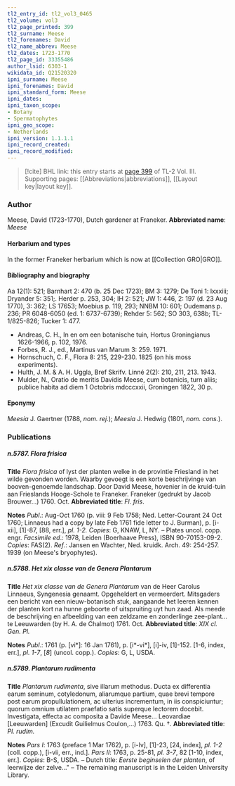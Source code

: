 ```yaml
---
tl2_entry_id: tl2_vol3_0465
tl2_volume: vol3
tl2_page_printed: 399
tl2_surname: Meese
tl2_forenames: David
tl2_name_abbrev: Meese
tl2_dates: 1723-1770
tl2_page_id: 33355486
author_lsid: 6303-1
wikidata_id: Q21520320
ipni_surname: Meese
ipni_forenames: David
ipni_standard_form: Meese
ipni_dates: 
ipni_taxon_scope: 
- Botany
- Spermatophytes
ipni_geo_scope: 
- Netherlands
ipni_version: 1.1.1.1
ipni_record_created: 
ipni_record_modified:
---
```



> [!cite] BHL link: this entry starts at [page 399](https://www.biodiversitylibrary.org/page/33355486) of TL-2 Vol. III.
> Supporting pages: [[Abbreviations|abbreviations]], [[Layout key|layout key]].

### Author

Meese, David (1723-1770), Dutch gardener at Franeker. 
**Abbreviated name**: *Meese*

#### Herbarium and types

In the former Franeker herbarium which is now at [[Collection GRO|GRO]].

#### Bibliography and biography

Aa 12(1): 521; Barnhart 2: 470 (b. 25 Dec 1723); BM 3: 1279; De Toni 1: lxxxiii; Dryander 5: 351;. Herder p. 253, 304; IH 2: 521; JW 1: 446, 2: 197 (d. 23 Aug 1770), 3: 362; LS 17653; Moebius p. 119, 293; NNBM 10: 601; Oudemans p. 236; PR 6048-6050 (ed. 1: 6737-6739); Rehder 5: 562; SO 303, 638b; TL-1/825-826; Tucker 1: 477.
- Andreas, C. H., In en om een botanische tuin, Hortus Groningianus 1626-1966, p. 102, 1976.
- Forbes, R. J., ed., Martinus van Marum 3: 259. 1971.
- Hornschuch, C. F., Flora 8: 215, 229-230. 1825 (on his moss experiments).
- Hulth, J. M. & A. H. Uggla, Bref Skrifv. Linné 2(2): 210, 211, 213. 1943.
- Mulder, N., Oratio de meritis Davidis Meese, cum botanicis, turn aliis; publice habita ad diem 1 Octobris mdcccxxii, Groningen 1822, 30 p.

#### Eponymy

*Meesia* J. Gaertner (1788, *nom. rej.*); *Meesia* J. Hedwig (1801, *nom. cons.*).

### Publications

##### n.5787. Flora frisica

**Title**
*Flora frisica* of lyst der planten welke in de provintie Friesland in het wilde gevonden worden. Waarby gevoegt is een korte beschrijvinge van booven-genoemde landschap. Door David Meese, hovenier in de kruid-tuin aan Frieslands Hooge-Schole te Franeker. Franeker (gedrukt by Jacob Brouwer...) 1760. Oct.
**Abbreviated title**: *Fl. fris*.

**Notes**
*Publ*.: Aug-Oct 1760 (p. viii: 9 Feb 1758; Ned. Letter-Courant 24 Oct 1760; Linnaeus had a copy by late Feb 1761 fide letter to J. Burman), p. \[i-xii\], \[1\]-87, \[88, err.\], *pl. 1-2. Copies*: G, KNAW, L, NY. – Plates uncol. copp. engr.
*Facsimile ed*.: 1978, Leiden (Boerhaave Press), ISBN 90-70153-09-2. *Copies*: FAS(2).
*Ref*.: Jansen en Wachter, Ned. kruidk. Arch. 49: 254-257. 1939 (on Meese's bryophytes).

##### n.5788. Het xix classe van de Genera Plantarum

**Title**
*Het xix classe van de Genera Plantarum* van de Heer Carolus Linnaeus, Syngenesia genaamt. Opgeheldert en vermeerdert. Mitsgaders een bericht van een nieuw-botanisch stuk, aangaande het leeren kennen der planten kort na hunne geboorte of uitspruiting uyt hun zaad. Als meede de beschrijving en afbeelding van een zeldzame en zonderlinge zee-plant... te Leeuwarden (by H. A. de Chalmot) 1761. Oct.
**Abbreviated title**: *XIX cl. Gen. Pl.*

**Notes**
*Publ*.: 1761 (p. \[vi\*\]: 16 Jan 1761), p. \[i\*-vi\*\], \[i\]-iv, \[1\]-152. \[1-6, index, err.\], *pl. 1-7*, \[*8*\] (uncol. copp.). *Copies*: G, L, USDA.

##### n.5789. Plantarum rudimenta

**Title**
*Plantarum rudimenta*, sive illarum methodus. Ducta ex differentia earum seminum, cotyledonum, aliarumque partium, quae brevi tempore post earum propullulationem, ac ulterius incrementum, in iis conspiciuntur; quorum omnium utilatem praefatio satis superque lectorem docebit. Investigata, effecta ac composita a Davide Meese... Leovardiae \[Leeuwarden\] (Excudit Guilielmus Coulon,...) 1763. Qu. †.
**Abbreviated title**: *Pl. rudim.*

**Notes**
*Pars I*: 1763 (preface 1 Mar 1762), p. \[i-Iv\], \[1\]-23, \[24, index\], *pl. 1-2* (coll. copp.), \[i-vii, err., ind.\].
*Pars II*: 1763, p. 25-81, *pl. 3-7*, 82 \[1-10, index, err.\].
*Copies*: B-S, USDA. – Dutch title: *Eerste beginselen der planten*, of leerwijze der zelve..." – The remaining manuscript is in the Leiden University Library.

